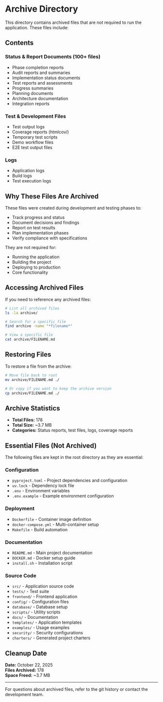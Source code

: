 # Archive Directory

This directory contains archived files that are not required to run the application. These files include:

## Contents

### Status & Report Documents (100+ files)
- Phase completion reports
- Audit reports and summaries
- Implementation status documents
- Test reports and assessments
- Progress summaries
- Planning documents
- Architecture documentation
- Integration reports

### Test & Development Files
- Test output logs
- Coverage reports (htmlcov/)
- Temporary test scripts
- Demo workflow files
- E2E test output files

### Logs
- Application logs
- Build logs
- Test execution logs

## Why These Files Are Archived

These files were created during development and testing phases to:
- Track progress and status
- Document decisions and findings
- Report on test results
- Plan implementation phases
- Verify compliance with specifications

They are not required for:
- Running the application
- Building the project
- Deploying to production
- Core functionality

## Accessing Archived Files

If you need to reference any archived files:

```bash
# List all archived files
ls -la archive/

# Search for a specific file
find archive -name "*filename*"

# View a specific file
cat archive/FILENAME.md
```

## Restoring Files

To restore a file from the archive:

```bash
# Move file back to root
mv archive/FILENAME.md ./

# Or copy if you want to keep the archive version
cp archive/FILENAME.md ./
```

## Archive Statistics

- **Total Files:** 178
- **Total Size:** ~3.7 MB
- **Categories:** Status reports, test files, logs, coverage reports

## Essential Files (Not Archived)

The following files are kept in the root directory as they are essential:

### Configuration
- `pyproject.toml` - Project dependencies and configuration
- `uv.lock` - Dependency lock file
- `.env` - Environment variables
- `.env.example` - Example environment configuration

### Deployment
- `Dockerfile` - Container image definition
- `docker-compose.yml` - Multi-container setup
- `Makefile` - Build automation

### Documentation
- `README.md` - Main project documentation
- `DOCKER.md` - Docker setup guide
- `install.sh` - Installation script

### Source Code
- `src/` - Application source code
- `tests/` - Test suite
- `frontend/` - Frontend application
- `config/` - Configuration files
- `database/` - Database setup
- `scripts/` - Utility scripts
- `docs/` - Documentation
- `templates/` - Application templates
- `examples/` - Usage examples
- `security/` - Security configurations
- `charters/` - Generated project charters

## Cleanup Date

**Date:** October 22, 2025  
**Files Archived:** 178  
**Space Freed:** ~3.7 MB

---

For questions about archived files, refer to the git history or contact the development team.

